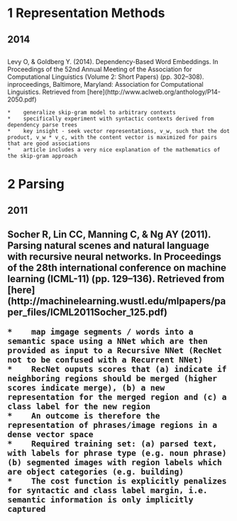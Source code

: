 # 1 Representation Methods

## 2014 

<h2 id="Levy2014"></h2> Levy O, & Goldberg Y. (2014). Dependency-Based Word Embeddings. In Proceedings of the 52nd Annual Meeting of the Association for Computational Linguistics (Volume 2: Short Papers) (pp. 302–308). inproceedings, Baltimore, Maryland: Association for Computational Linguistics. Retrieved from [here](http://www.aclweb.org/anthology/P14-2050.pdf)

    *    generalize skip-gram model to arbitrary contexts
    *    specifically experiment with syntactic contexts derived from dependency parse trees
    *    key insight - seek vector representations, v_w, such that the dot product, v_w * v_c, with the content vector is maximized for pairs that are good associations
    *    article includes a very nice explanation of the mathematics of the skip-gram approach

# 2 Parsing

## 2011
<h2 id="Socher2011"> Socher R, Lin CC, Manning C, & Ng AY (2011). Parsing natural scenes and natural language with recursive neural networks. In Proceedings of the 28th international conference on machine learning (ICML-11) (pp. 129–136). Retrieved from [here](http://machinelearning.wustl.edu/mlpapers/paper_files/ICML2011Socher_125.pdf)

    *    map imgage segments / words into a semantic space using a NNet which are then provided as input to a Recursive NNet (RecNet not to be confused with a Recurrent NNet)
    *    RecNet ouputs scores that (a) indicate if neighboring regions should be merged (higher scores indicate merge), (b) a new representation for the merged region and (c) a class label for the new region
    *    An outcome is therefore the representation of phrases/image regions in a dense vector space
    *    Required training set: (a) parsed text, with labels for phrase type (e.g. noun phrase) (b) segmented images with region labels which are object categories (e.g. building)
    *    The cost function is explicitly penalizes for syntactic and class label margin, i.e. semantic information is only implicitly captured
